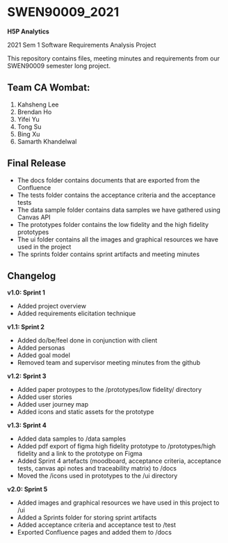 # SWEN90009_2021

**H5P Analytics**

2021 Sem 1 Software Requirements Analysis Project

This repository contains files, meeting minutes and requirements from our SWEN90009 semester long project.

## Team CA Wombat:
1. Kahsheng Lee
2. Brendan Ho
3. Yifei Yu 
4. Tong Su
5. Bing Xu
6. Samarth Khandelwal

## Final Release
- The docs folder contains documents that are exported from the Confluence
- The tests folder contains the acceptance criteria and the acceptance tests
- The data sample folder contains data samples we have gathered using Canvas API
-  The prototypes folder contains the low fidelity and the high fidelity prototypes
- The ui folder contains all the images and graphical resources we have used in the project
- The sprints folder contains sprint artifacts and meeting minutes 


## Changelog
**v1.0: Sprint 1**
- Added project overview 
- Added requirements elicitation technique

**v1.1: Sprint 2**
- Added do/be/feel done in conjunction with client
- Added personas
- Added goal model
- Removed team and supervisor meeting minutes from the github

**v1.2: Sprint 3**
- Added paper protoypes to the /prototypes/low fidelity/ directory
- Added user stories
- Added user journey map
- Added icons and static assets for the prototype

**v1.3: Sprint 4**
- Added data samples to /data samples
- Added pdf export of figma high fidelity prototype to /prototypes/high fidelity and a link to the prototype on Figma
- Added Sprint 4 artefacts (moodboard, acceptance criteria, acceptance tests, canvas api notes and traceability matrix) to /docs
- Moved the /icons used in prototypes to the /ui directory

**v2.0: Sprint 5**
- Added images and graphical resources we have used in this project to /ui
- Added a Sprints folder for storing sprint artifacts
- Added acceptance criteria and acceptance test to /test
- Exported Confluence pages and added them to /docs

